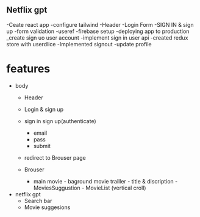 ## Netflix gpt

-Ceate react app
-configure tailwind
-Header
-Login Form
-SIGN IN & sign up
-form validation
-useref
-firebase setup
-deploying app to production
_create sign uo user account
-implement sign in user api
-created redux store with userdlice
-Implemented signout
-update profile



# features 
- body 
   -  Header
   -  Login & sign up
     - sign in sign up(authenticate)
       - email 
       - pass
       - submit
    - redirect to Brouser page

   - Brouser
     - main movie - baground movie trailler - title & discription - MoviesSuggustion - MovieList (vertical croll)
- netflix gpt
  - Search bar
  - Movie suggesions
